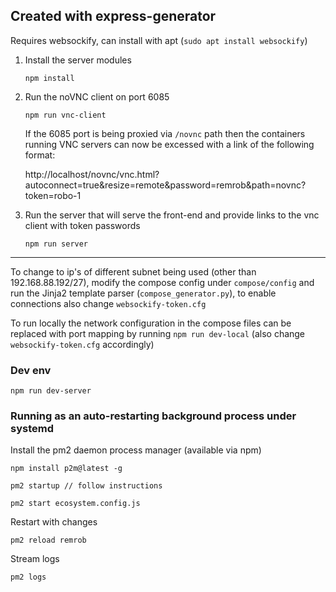## Created with express-generator

Requires websockify, can install with apt (`sudo apt install websockify`)

1. Install the server modules

	`npm install`

2. Run the noVNC client on port 6085

	`npm run vnc-client`

	If the 6085 port is being proxied via `/novnc` path then the containers running VNC servers can now be excessed with a link of the following format:

	http://localhost/novnc/vnc.html?autoconnect=true&resize=remote&password=remrob&path=novnc?token=robo-1

3. Run the server that will serve the front-end and provide links to the vnc client with token passwords

	`npm run server`


---

To change to ip's of different subnet being used (other than 192.168.88.192/27), modify the compose config under `compose/config` and run the Jinja2 template parser (`compose_generator.py`), to enable connections also change `websockify-token.cfg`

To run locally the network configuration in the compose files can be replaced with port mapping by running `npm run dev-local` (also change `websockify-token.cfg` accordingly)

### Dev env

`npm run dev-server`

### Running as an auto-restarting background process under systemd

Install the pm2 daemon process manager (available via npm)

	npm install p2m@latest -g

	pm2 startup // follow instructions

	pm2 start ecosystem.config.js

Restart with changes

	pm2 reload remrob

Stream logs

	pm2 logs